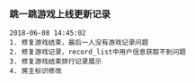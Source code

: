 ### 跳一跳游戏上线更新记录
    2018-06-08 14:45:02
    1. 修复游戏结束，最后一人没有游戏记录问题
    2. 修复游戏记录，record_list中用户信息获取不到问题
    3. 修复游戏结束排行记录展示
    4. 房主标识修改
